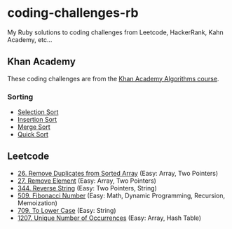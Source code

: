 # coding-challenges-rb
My Ruby solutions to coding challenges from Leetcode, HackerRank, Kahn Academy, etc...

## Khan Academy
These coding challenges are from the [Khan Academy Algorithms course](https://www.khanacademy.org/computing/computer-science/algorithms).
### Sorting
* [Selection Sort]()
* [Insertion Sort]()
* [Merge Sort]()
* [Quick Sort]()

## Leetcode

* [26. Remove Duplicates from Sorted Array](src/array/remove_duplicates.rb) (Easy: Array, Two Pointers)
* [27. Remove Element](src/array/remove_element.rb) (Easy: Array, Two Pointers)
* [344. Reverse String](src/string/reverse_string.rb) (Easy: Two Pointers, String)
* [509. Fibonacci Number](src/math/fib.rb) (Easy: Math, Dynamic Programming, Recursion, Memoization)
* [709. To Lower Case](src/string/to_lower_case.rb) (Easy: String)
* [1207. Unique Number of Occurrences](src/array/unique_occurrences.rb) (Easy: Array, Hash Table)

